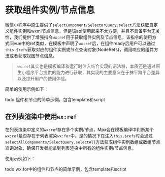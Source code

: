 # 获取组件实例/节点信息

微信小程序中原生提供了`selectComponent/SelectorQuery.select`方法获取自定义组件实例和wxml节点信息，但是该api使用起来不太方便，并且不具备平台无关性，我们提供了增强指令`wx:ref`用于获取组件实例及节点信息，该指令的使用方式同vue中的ref类似，在模板中声明了`wx:ref`后，在组件ready后用户可以通过`this.$refs`获取对应的组件实例或节点查询对象(NodeRefs)，调用响应的组件方法或者获取视图节点信息。

> `wx:ref`其实也是模板编译和运行时注入结合实现的语法糖，本质还是通过原生小程序平台提供的能力进行获取，其实现的主要意义在于抹平跨平台差异以及提升用户的使用体验。

简单的使用示例如下：

todo 组件和节点的简单示例，包含template和script

## 在列表渲染中使用`wx:ref`

在列表渲染中定义的`wx:ref`存在多个实例/节点，Mpx会在模板编译中判断某个`wx:ref`是否存在于列表渲染`wx:for`中，是的情况下在注入`this.$refs`时会通过`selectAllComponents/SelectQuery.selectAll`方法获取组件实例数组或数组节点查询对象，确保开发者能拿到列表渲染中所有的组件实例/节点信息。

使用示例如下：

todo wx:for中的组件和节点的简单示例，包含template和script
